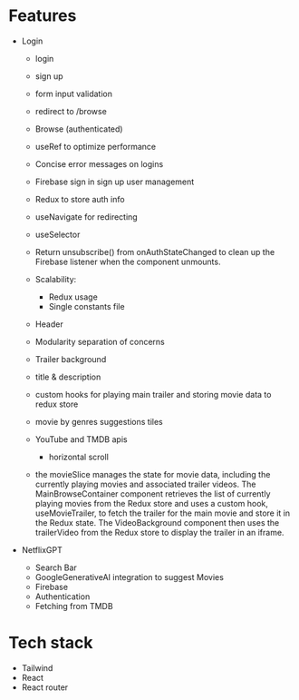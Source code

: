 # Features

-   Login

    -   login
    -   sign up
    -   form input validation
    -   redirect to /browse
    -   Browse (authenticated)
    -   useRef to optimize performance
    -   Concise error messages on logins
    -   Firebase sign in sign up user management
    -   Redux to store auth info
    -   useNavigate for redirecting
    -   useSelector
    -   Return unsubscribe() from onAuthStateChanged to clean up the Firebase listener when the component unmounts.
    -   Scalability:

        -   Redux usage
        -   Single constants file

    -   Header
    -   Modularity separation of concerns
    -   Trailer background
    -   title & description
    -   custom hooks for playing main trailer and storing movie data to redux store
    -   movie by genres suggestions tiles
    -   YouTube and TMDB apis

        -   horizontal scroll

    -   the movieSlice manages the state for movie data, including the currently playing movies and associated trailer videos. The MainBrowseContainer component retrieves the list of currently playing movies from the Redux store and uses a custom hook, useMovieTrailer, to fetch the trailer for the main movie and store it in the Redux state. The VideoBackground component then uses the trailerVideo from the Redux store to display the trailer in an iframe.

-   NetflixGPT
    -   Search Bar
    -   GoogleGenerativeAI integration to suggest Movies
    -   Firebase
    -   Authentication
    -   Fetching from TMDB

# Tech stack

-   Tailwind
-   React
-   React router
